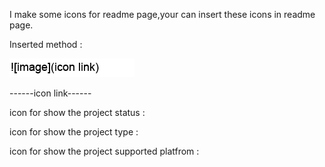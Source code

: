 I make some icons for readme page,your can insert these icons in readme page.

Inserted method : 

![image](https://github.com/MingHui1997/Github-project-icon/raw/main/img1.png)

------icon link------

icon for show the project status : 

icon for show the project type : 

icon for show the project supported platfrom : 
